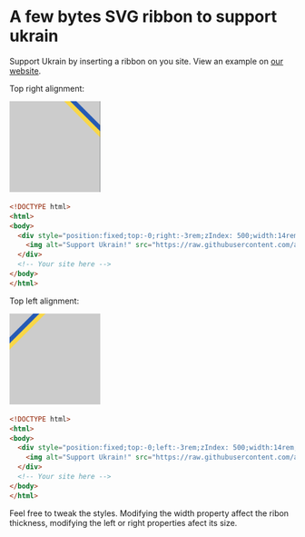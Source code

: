 
# A few bytes SVG ribbon to support ukrain

Support Ukrain by inserting a ribbon on you site. View an example on [our website](https://www.adaltas.com/en/).

Top right alignment:

<img src="https://raw.githubusercontent.com/adaltas/support-ukrain/main/sample/top-right.png" style="width:10rem" />



```html
<!DOCTYPE html>
<html>
<body>
  <div style="position:fixed;top:-0;right:-3rem;zIndex: 500;width:14rem;transform: rotate(45deg);">
    <img alt="Support Ukrain!" src="https://raw.githubusercontent.com/adaltas/support-ukrain/main/support-ukrain.svg" />
  </div>
  <!-- Your site here -->
</body>
</html>
```




Top left alignment:

<img src="https://raw.githubusercontent.com/adaltas/support-ukrain/main/sample/top-left.png" style="width:10rem" />



```html
<!DOCTYPE html>
<html>
<body>
  <div style="position:fixed;top:-0;left:-3rem;zIndex: 500;width:14rem;transform: rotate(-45deg);">
    <img alt="Support Ukrain!" src="https://raw.githubusercontent.com/adaltas/support-ukrain/main/support-ukrain.svg" />
  </div>
  <!-- Your site here -->
</body>
</html>
```


Feel free to tweak the styles. Modifying the width property affect the ribon thickness, modifying the left or right properties afect its size.